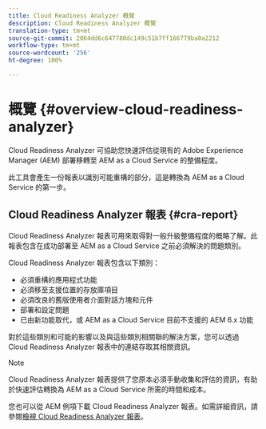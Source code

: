 ```yaml
---
title: Cloud Readiness Analyzer 概覽
description: Cloud Readiness Analyzer 概覽
translation-type: tm+mt
source-git-commit: 2064dd6c647780dc149c51b7ff166779ba0a2212
workflow-type: tm+mt
source-wordcount: '256'
ht-degree: 100%

---
```



# 概覽 {#overview-cloud-readiness-analyzer}

Cloud Readiness Analyzer 可協助您快速評估從現有的 Adobe Experience Manager (AEM) 部署移轉至 AEM as a Cloud Service 的整備程度。

此工具會產生一份報表以識別可能重構的部分，這是轉換為 AEM as a Cloud Service 的第一步。

## Cloud Readiness Analyzer 報表 {#cra-report}

Cloud Readiness Analyzer 報表可用來取得對一般升級整備程度的概略了解。此報表包含在成功部署至 AEM as a Cloud Service 之前必須解決的問題類別。

Cloud Readiness Analyzer 報表包含以下類別：

* 必須重構的應用程式功能
* 必須移至支援位置的存放庫項目
* 必須改良的舊版使用者介面對話方塊和元件
* 部署和設定問題
* 已由新功能取代，或 AEM as a Cloud Service 目前不支援的 AEM 6.x 功能

對於這些類別和可能的影響以及與這些類別相關聯的解決方案，您可以透過 Cloud Readiness Analyzer 報表中的連結存取其相關資訊。

>[!NOTE]
>Cloud Readiness Analyzer 報表提供了您原本必須手動收集和評估的資訊，有助於快速評估轉換為 AEM as a Cloud Service 所需的時間和成本。

您也可以從 AEM 例項下載 Cloud Readiness Analyzer 報表。如需詳細資訊，請參閱[檢視 Cloud Readiness Analyzer 報表](/help/move-to-cloud-service/cloud-readiness-analyzer/using-cloud-readiness-analyzer.md#viewing-report)。